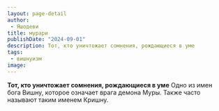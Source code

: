 ```yaml
---
layout: page-detail
author:
 - Яшодеви
title: мурари
publishDate: "2024-09-01"
description: Тот, кто уничтожает сомнения, рождающиеся в уме
tags:
 - вишнуизм
image: 
---
```


__Тот, кто уничтожает сомнения, рождающиеся в уме__
Одно из имен бога Вишну, которое означает врага демона Муры. Также часто называют таким именем Кришну.

